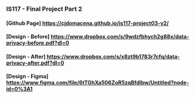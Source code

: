 ### IS117 - Final Project Part 2
#### [Github Page] https://cjdomacena.github.io/is117-project03-v2/
#### [Design - Before] https://www.dropbox.com/s/9wdzfbhych2g88x/data-privacy-before.pdf?dl=0
#### [Design - After] https://www.dropbox.com/s/x8zt9b1783r7cfq/data-privacy-after.pdf?dl=0 
#### [Design - Figma] https://www.figma.com/file/6tTGhXa506ZoR5zqBfdlbw/Untitled?node-id=0%3A1